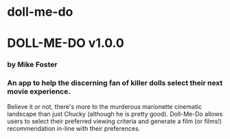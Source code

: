 # doll-me-do

# DOLL-ME-DO v1.0.0

### by Mike Foster

### An app to help the discerning fan of killer dolls select their next movie experience.

Believe it or not, there's more to the murderous marionette cinematic landscape than just Chucky (although he is pretty good). Doll-Me-Do allows users to select their preferred viewing criteria and generate a film (or films!) recommendation in-line with their preferences.
